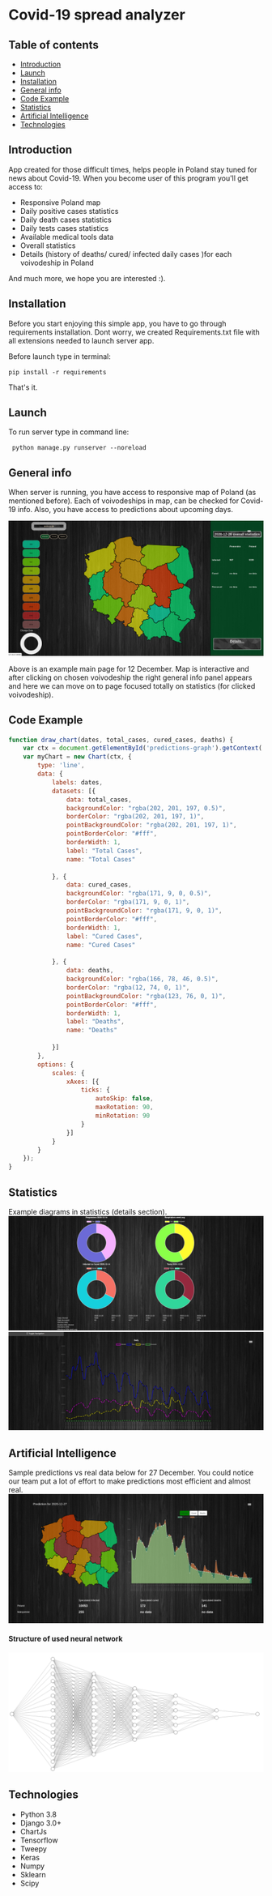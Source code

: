 # Covid-19 spread analyzer

## Table of contents

* [Introduction](#Introduction)
* [Launch](#launch)
* [Installation](#installation)
* [General info](#general-info)
* [Code Example](#code-example)
* [Statistics](#statistics)
* [Artificial Intelligence](#artificial-intelligence)
* [Technologies](#technologies)

## Introduction

App created for those difficult times, 
helps people in Poland stay tuned for news about Covid-19. 
When you become user
of this program you'll get access to:

* Responsive Poland map
* Daily positive cases statistics
* Daily death cases statistics
* Daily tests cases statistics
* Available medical tools data
* Overall statistics
* Details (history of deaths/ cured/ infected daily cases )for each voivodeship in Poland

And much more, we hope you are interested :).

## Installation

Before you start enjoying this simple app, you have to go through requirements installation. Dont worry, we created
Requirements.txt file with all extensions needed to launch server app.

Before launch type in terminal:

```shell
pip install -r requirements
```

That's it.

## Launch

To run server type in command line:

```shell
 python manage.py runserver --noreload
 ```

## General info

When server is running,
you have access to responsive map of Poland (as mentioned before). Each of voivodeships in map,
can be checked for Covid-19 info.
Also, you have access to predictions about upcoming days.

![IMG](static/img/screenshots/main_page.png)

Above is an example main page for 12 December.
Map is interactive and after clicking on chosen 
 voivodeship the right general info panel appears and here
we can move on to page focused totally on statistics (for clicked voivodeship).

## Code Example
```javascript
function draw_chart(dates, total_cases, cured_cases, deaths) {
    var ctx = document.getElementById('predictions-graph').getContext('2d');
    var myChart = new Chart(ctx, {
        type: 'line',
        data: {
            labels: dates,
            datasets: [{
                data: total_cases,
                backgroundColor: "rgba(202, 201, 197, 0.5)",
                borderColor: "rgba(202, 201, 197, 1)",
                pointBackgroundColor: "rgba(202, 201, 197, 1)",
                pointBorderColor: "#fff",
                borderWidth: 1,
                label: "Total Cases",
                name: "Total Cases"

            }, {
                data: cured_cases,
                backgroundColor: "rgba(171, 9, 0, 0.5)",
                borderColor: "rgba(171, 9, 0, 1)",
                pointBackgroundColor: "rgba(171, 9, 0, 1)",
                pointBorderColor: "#fff",
                borderWidth: 1,
                label: "Cured Cases",
                name: "Cured Cases"

            }, {
                data: deaths,
                backgroundColor: "rgba(166, 78, 46, 0.5)",
                borderColor: "rgba(12, 74, 0, 1)",
                pointBackgroundColor: "rgba(123, 76, 0, 1)",
                pointBorderColor: "#fff",
                borderWidth: 1,
                label: "Deaths",
                name: "Deaths"

            }]
        },
        options: {
            scales: {
                xAxes: [{
                    ticks: {
                        autoSkip: false,
                        maxRotation: 90,
                        minRotation: 90
                    }
                }]
            }
        }
    });
}
```

## Statistics
Example diagrams in statistics (details section).
![](static/img/screenshots/stats1.png)
![](static/img/screenshots/stats2.png)

## Artificial Intelligence
Sample predictions vs real data below for 27 December. 
You could notice our team put a lot of 
effort to make predictions most efficient and
almost real.
![](static/img/screenshots/preds_scr.png)

#### Structure of used neural network
![](static/img/screenshots/cnn.png)

## Technologies
- Python 3.8
- Django 3.0+
- ChartJs
- Tensorflow
- Tweepy
- Keras
- Numpy
- Sklearn
- Scipy


